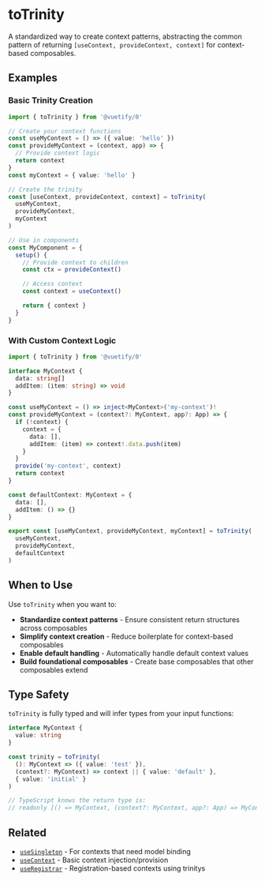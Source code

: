 # toTrinity

A standardized way to create context patterns, abstracting the common pattern of returning `[useContext, provideContext, context]` for context-based composables.

## Examples

### Basic Trinity Creation

```ts
import { toTrinity } from '@vuetify/0'

// Create your context functions
const useMyContext = () => ({ value: 'hello' })
const provideMyContext = (context, app) => {
  // Provide context logic
  return context
}
const myContext = { value: 'hello' }

// Create the trinity
const [useContext, provideContext, context] = toTrinity(
  useMyContext,
  provideMyContext,
  myContext
)

// Use in components
const MyComponent = {
  setup() {
    // Provide context to children
    const ctx = provideContext()

    // Access context
    const context = useContext()

    return { context }
  }
}
```

### With Custom Context Logic

```ts
import { toTrinity } from '@vuetify/0'

interface MyContext {
  data: string[]
  addItem: (item: string) => void
}

const useMyContext = () => inject<MyContext>('my-context')!
const provideMyContext = (context?: MyContext, app?: App) => {
  if (!context) {
    context = {
      data: [],
      addItem: (item) => context!.data.push(item)
    }
  }
  provide('my-context', context)
  return context
}

const defaultContext: MyContext = {
  data: [],
  addItem: () => {}
}

export const [useMyContext, provideMyContext, myContext] = toTrinity(
  useMyContext,
  provideMyContext,
  defaultContext
)
```

## When to Use

Use `toTrinity` when you want to:

- **Standardize context patterns** - Ensure consistent return structures across composables
- **Simplify context creation** - Reduce boilerplate for context-based composables
- **Enable default handling** - Automatically handle default context values
- **Build foundational composables** - Create base composables that other composables extend

## Type Safety

`toTrinity` is fully typed and will infer types from your input functions:

```ts
interface MyContext {
  value: string
}

const trinity = toTrinity(
  (): MyContext => ({ value: 'test' }),
  (context?: MyContext) => context || { value: 'default' },
  { value: 'initial' }
)

// TypeScript knows the return type is:
// readonly [() => MyContext, (context?: MyContext, app?: App) => MyContext, MyContext]
```

## Related

- [`useSingleton`](./use-singleton.md) - For contexts that need model binding
- [`useContext`](./use-context.md) - Basic context injection/provision
- [`useRegistrar`](./use-registrar.md) - Registration-based contexts using trinitys
